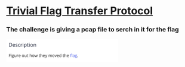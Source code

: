<a href="https://play.picoctf.org/practice/challenge/103?category=4&page=1"><h1>Trivial Flag Transfer Protocol</h1></a>

<h3>The challenge is giving a pcap file to serch in it for the flag</h3>
<img src="Images/24.png" width=300>
